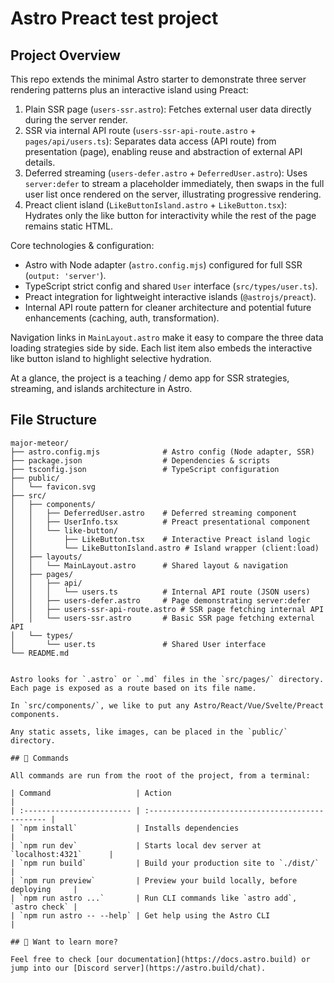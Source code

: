 # Astro Preact test project


## Project Overview

This repo extends the minimal Astro starter to demonstrate three server rendering patterns plus an interactive island using Preact:

1. Plain SSR page (`users-ssr.astro`): Fetches external user data directly during the server render.
2. SSR via internal API route (`users-ssr-api-route.astro` + `pages/api/users.ts`): Separates data access (API route) from presentation (page), enabling reuse and abstraction of external API details.
3. Deferred streaming (`users-defer.astro` + `DeferredUser.astro`): Uses `server:defer` to stream a placeholder immediately, then swaps in the full user list once rendered on the server, illustrating progressive rendering.
4. Preact client island (`LikeButtonIsland.astro` + `LikeButton.tsx`): Hydrates only the like button for interactivity while the rest of the page remains static HTML.

Core technologies & configuration:
* Astro with Node adapter (`astro.config.mjs`) configured for full SSR (`output: 'server'`).
* TypeScript strict config and shared `User` interface (`src/types/user.ts`).
* Preact integration for lightweight interactive islands (`@astrojs/preact`).
* Internal API route pattern for cleaner architecture and potential future enhancements (caching, auth, transformation).

Navigation links in `MainLayout.astro` make it easy to compare the three data loading strategies side by side. Each list item also embeds the interactive like button island to highlight selective hydration.

At a glance, the project is a teaching / demo app for SSR strategies, streaming, and islands architecture in Astro.

## File Structure

```text
major-meteor/
├── astro.config.mjs              # Astro config (Node adapter, SSR)
├── package.json                  # Dependencies & scripts
├── tsconfig.json                 # TypeScript configuration
├── public/
│   └── favicon.svg
├── src/
│   ├── components/
│   │   ├── DeferredUser.astro    # Deferred streaming component
│   │   ├── UserInfo.tsx          # Preact presentational component
│   │   └── like-button/
│   │       ├── LikeButton.tsx    # Interactive Preact island logic
│   │       └── LikeButtonIsland.astro # Island wrapper (client:load)
│   ├── layouts/
│   │   └── MainLayout.astro      # Shared layout & navigation
│   ├── pages/
│   │   ├── api/
│   │   │   └── users.ts          # Internal API route (JSON users)
│   │   ├── users-defer.astro     # Page demonstrating server:defer
│   │   ├── users-ssr-api-route.astro # SSR page fetching internal API
│   │   └── users-ssr.astro       # Basic SSR page fetching external API
│   └── types/
│       └── user.ts               # Shared User interface
└── README.md
```
```

Astro looks for `.astro` or `.md` files in the `src/pages/` directory. Each page is exposed as a route based on its file name.

In `src/components/`, we like to put any Astro/React/Vue/Svelte/Preact components.

Any static assets, like images, can be placed in the `public/` directory.

## 🧞 Commands

All commands are run from the root of the project, from a terminal:

| Command                   | Action                                           |
| :------------------------ | :----------------------------------------------- |
| `npm install`             | Installs dependencies                            |
| `npm run dev`             | Starts local dev server at `localhost:4321`      |
| `npm run build`           | Build your production site to `./dist/`          |
| `npm run preview`         | Preview your build locally, before deploying     |
| `npm run astro ...`       | Run CLI commands like `astro add`, `astro check` |
| `npm run astro -- --help` | Get help using the Astro CLI                     |

## 👀 Want to learn more?

Feel free to check [our documentation](https://docs.astro.build) or jump into our [Discord server](https://astro.build/chat).
